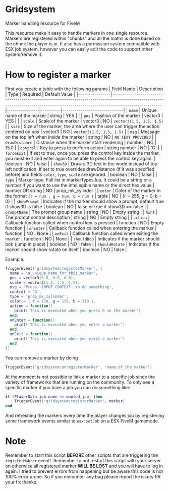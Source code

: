 # Gridsystem
Marker handling resource for FiveM

This resource make it easy to handle markers in one single resource. Markers are registered within "chunks" and all the maths is done based on the chunk the player is in.
It also has a permission system compatible with ESX job system, however you can easily edit the code to support other system/remove it.


How to register a marker
=============
First you create a table with the following params
| Field Name     | Description                                                                                                                                                                        | Type           | Required | Default Value                |
|----------------|------------------------------------------------------------------------------------------------------------------------------------------------------------------------------------|----------------|----------|------------------------------|
| `name`         | Unique name of the marker                                                                                                                                                          | string         | YES      |                              |
| `pos`          | Position of the marker                                                                                                                                                             | vector3        | YES      |                              |
| `scale`        | Scale of the marker                                                                                                                                                                | vector3        | NO       | ```vector3(1.5, 1.5, 1.5)``` |
| `size`        | Size of the marker, the area where the user can trigger the action centered on pos   | vector3        | NO       | ```vector3(1.5, 1.5, 1.5)``` |
| `msg`          | Message on the top left  when inside the marker                                                                                                                                    | string         | NO       | `NO TEXT PROVIDED`           |
| `drawDistance` | Distance when the marker start rendering                                                                                                                                           | number         | NO       | 15.0                         |
| `control`      | Key to press to perform action                                                                                                                                                     | string  number | NO       | 'G'                          |
| `forceExit`    | If set to true, once you press the control key  inside the marker, you must exit and enter again to be  able to press the control key again.                                       | boolean        | NO       | false                        |
| `show3D`       | Draw a 3D text in the world  instead of top left notification. If set to true overrides drawDistance (if it was specified before) and fields `color`, `type`, `scale` are ignored. | boolean        | NO       | false                        |
| `type`         | Marker type. Full list in markerTypes.lua. It could be a string or a number if you want to use the intellegible name or the direct hex value                                                                                               | number OR string        | NO       | prop_mk_cylinder                           |
| `color`        | Color of the marker in the format `{r = num , g = num, b = num }`                                                                                                                  | table          | NO       | {r = 255, g = 0, b = 0}      |
| `showPrompt`         | Indicates if the marker should show a prompt, default true if show3D is false                                                                                                | boolean         | NO       | false or true if show3D == false                           |
| `promptName`         | The prompt group name                                                                                                | string         | NO       | Empty string                            |
| `hint`         | The prompt control description                                                                                                | string         | NO       | Empty string                            |
| `action`       | Callback function called when control key is pressed                                                                                                                               | function       | NO       | Empty function               |
| `onEnter`      | Callback function called when entering the marker                                                                                                                                  | function       | NO       | None                         |
| `onExit`       | Callback function called when exiting the marker                                                                                                                                   | function       | NO       | None                         |
| `shouldBob`         | Indicates if the marker should bob (jump in place)                                                                                                | boolean         | NO       | false                           |
| `shouldRotate`         | Indicates if the marker should show rotate on itself                                                                                                | boolean         | NO       | false                           |

Example:
```lua
TriggerEvent('gridsystem:registerMarker', {
  name = 'a_unique_name_for_this_marker',
  pos = vector3(0.0, 0.0, 0.0),
  scale = vector3(1.5, 1.5, 1.5),
  msg = 'Press ~INPUT_CONTEXT~ to do something',
  control = 'G',
  type = 'prop_mk_cylinder',
  color = { r = 130, g = 120, b = 110 },
  action = function()
    print('This is executed when you press G in the marker')
  end,
  onEnter = function()
    print('This is executed when you enter a marker')
  end,
  onExit = function()
    print('This is executed when you eixit a marker')
  end
})
```
You can remove a marker by doing
```lua
TriggerEvent('gridsystem:unregisterMarker', 'name_of_the_marker')
```

At the moment is not possible to link a marker to a specific job since
the variety of frameworks that are running on the community.
To only see a specific marker if you have a job you can do something like:

```lua
if (PlayerData.job.name == wanted_job) then 
    TriggerEvent('gridsystem:registerMarker', marker)
end
```

And refreshing the markers every time the player changes job by registering 
some framework events similar to `esx:setJob` on a ESX FiveM gamemode. 

Note
=============
Remember to start this script **BEFORE** other scripts that are triggering the `registerMakrer` event!.
Remember to not restart this script with your server on otherwise all registered marker **WILL BE LOST** and you will have to log in again.
I tried to prevent errors from happening but be aware this code is not 100% error prone. So if you encounter any bug please report the issue/ PR your fix thanks.
